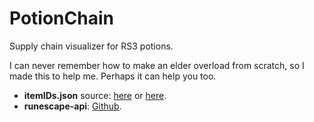# PotionChain
 Supply chain visualizer for RS3 potions. 
 
I can never remember how to make an elder overload from scratch, so I made this to help me. Perhaps it can help you too.

- **itemIDs.json** source: [here](https://www.reddit.com/r/runescape/comments/heofq6/list_of_item_ids_for_all_tradeable_items/) or [here](https://rs-revolution.herokuapp.com/item_ids).
- **runescape-api**: [Github](https://github.com/astrect/runescape-api).
